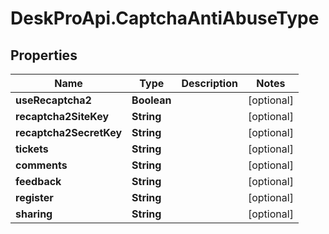 # DeskProApi.CaptchaAntiAbuseType

## Properties
Name | Type | Description | Notes
------------ | ------------- | ------------- | -------------
**useRecaptcha2** | **Boolean** |  | [optional] 
**recaptcha2SiteKey** | **String** |  | [optional] 
**recaptcha2SecretKey** | **String** |  | [optional] 
**tickets** | **String** |  | [optional] 
**comments** | **String** |  | [optional] 
**feedback** | **String** |  | [optional] 
**register** | **String** |  | [optional] 
**sharing** | **String** |  | [optional] 


